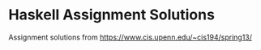 # Haskell Assignment Solutions

Assignment solutions from https://www.cis.upenn.edu/~cis194/spring13/
